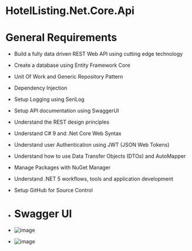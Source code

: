 # HotelListing.Net.Core.Api

# General Requirements
- Build a fully data driven REST Web API using cutting edge technology
- Create a database using Entity Framework Core
- Unit Of Work and Generic Repository Pattern
- Dependency Injection
- Setup Logging using SeriLog
- Setup API documentation using SwaggerUI
- Understand the REST design principles
- Understand C# 9 and .Net Core Web Syntax
- Understand user Authentication using JWT (JSON Web Tokens)
- Understand how to use Data Transfer Objects (DTOs) and AutoMapper
- Manage Packages with NuGet Manager
- Understand .NET 5 workflows, tools and application development
- Setup GitHub for Source Control
- # Swagger UI
- ![image](https://github.com/marindimitrov12/HotelListing.Net.Core.Api/assets/63950527/e98e449e-89e3-46cb-8a5c-1e86a34c20fb)

- ![image](https://github.com/marindimitrov12/HotelListing.Net.Core.Api/assets/63950527/4ad38710-0db7-4934-be49-db933f464e3b)


